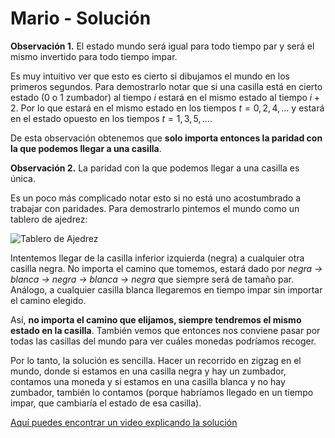 # Mario - Solución

**Observación 1.** El estado mundo será igual para todo tiempo par y será el mismo invertido para todo tiempo impar.

Es muy intuitivo ver que esto es cierto si dibujamos el mundo en los primeros segundos. Para demostrarlo notar que si una casilla está en cierto estado (0 o 1 zumbador) al tiempo $i$ estará en el mismo estado al tiempo $i+2$. Por lo que estará en el mismo estado en los tiempos $t = 0, 2, 4, ...$ y estará en el estado opuesto en los tiempos $t = 1, 3, 5, ...$.

De esta observación obtenemos que **solo importa entonces la paridad con la que podemos llegar a una casilla**.

**Observación 2.** La paridad con la que podemos llegar a una casilla es única.

Es un poco más complicado notar esto si no está uno acostumbrado a trabajar con paridades. Para demostrarlo pintemos el mundo como un tablero de ajedrez:

![Tablero de Ajedrez](ajedrez.png)

Intentemos llegar de la casilla inferior izquierda (negra) a cualquier otra casilla negra. No importa el camino que tomemos, estará dado por _negra -> blanca -> negra -> blanca -> negra_ que siempre será de tamaño par. Análogo, a cualquier casilla blanca llegaremos en tiempo impar sin importar el camino elegido.

Así, **no importa el camino que elijamos, siempre tendremos el mismo estado en la casilla**. También vemos que entonces nos conviene pasar por todas las casillas del mundo para ver cuáles monedas podríamos recoger.

Por lo tanto, la solución es sencilla. Hacer un recorrido en zigzag en el mundo, donde si estamos en una casilla negra y hay un zumbador, contamos una moneda y si estamos en una casilla blanca y no hay zumbador, también lo contamos (porque habríamos llegado en un tiempo impar, que cambiaría el estado de esa casilla).

[Aquí puedes encontrar un video explicando la solución](https://www.youtube.com/watch?v=0o8iIHCDHhE)
